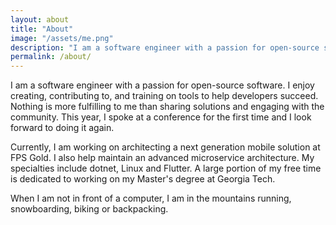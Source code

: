 ```yaml
---
layout: about
title: "About"
image: "/assets/me.png"
description: "I am a software engineer with a passion for open-source software. I enjoy creating, contributing to, and training on tools to help developers succeed..."
permalink: /about/
---
```


I am a software engineer with a passion for open-source software. I enjoy creating, contributing to, and training on tools to help developers succeed. Nothing is more fulfilling to me than sharing solutions and engaging with the community. This year, I spoke at a conference for the first time and I look forward to doing it again.

Currently, I am working on architecting a next generation mobile solution at FPS Gold. I also help maintain an advanced microservice architecture. My specialties include dotnet, Linux and Flutter. A large portion of my free time is dedicated to working on my Master's degree at Georgia Tech.

When I am not in front of a computer, I am in the mountains running, snowboarding, biking or backpacking.